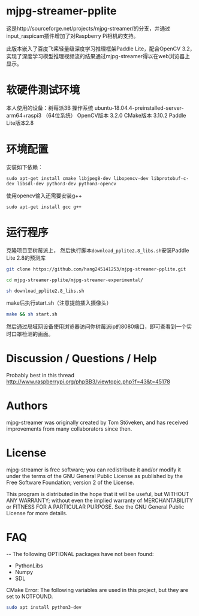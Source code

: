 mjpg-streamer-pplite
====================

这是http://sourceforge.net/projects/mjpg-streamer/的分支，并通过input_raspicam插件增加了对Raspberry Pi相机的支持。

此版本嵌入了百度飞桨轻量级深度学习推理框架Paddle Lite，配合OpenCV 3.2，实现了深度学习模型推理视频流的结果通过mjpg-streamer得以在web浏览器上显示。


软硬件测试环境
=======================

本人使用的设备：树莓派3B
操作系统 ubuntu-18.04.4-preinstalled-server-arm64+raspi3 （64位系统）
OpenCV版本 3.2.0
CMake版本 3.10.2
Paddle Lite版本2.8


环境配置
=======================

安装如下依赖：

    sudo apt-get install cmake libjpeg8-dev libopencv-dev libprotobuf-c-dev libsdl-dev python3-dev python3-opencv

使用opencv输入还需要安装g++

    sudo apt-get install gcc g++




运行程序
=======================

克隆项目至树莓派上，
然后执行脚本`download_pplite2.8_libs.sh`安装Paddle Lite 2.8的预测库
```bash
git clone https://github.com/hang245141253/mjpg-streamer-pplite.git
```
```bash
cd mjpg-streamer-pplite/mjpg-streamer-experimental/
```
```bash
sh download_pplite2.8_libs.sh
```


make后执行start.sh（注意提前插入摄像头）
```bash
make && sh start.sh
```

然后通过局域网设备使用浏览器访问你树莓派ip的8080端口，即可查看到一个实时口罩检测的画面。


Discussion / Questions / Help
=============================

Probably best in this thread
http://www.raspberrypi.org/phpBB3/viewtopic.php?f=43&t=45178

Authors
=======

mjpg-streamer was originally created by Tom Stöveken, and has received
improvements from many collaborators since then.


License
=======

mjpg-streamer is free software; you can redistribute it and/or modify
it under the terms of the GNU General Public License as published by
the Free Software Foundation; version 2 of the License.

This program is distributed in the hope that it will be useful,
but WITHOUT ANY WARRANTY; without even the implied warranty of
MERCHANTABILITY or FITNESS FOR A PARTICULAR PURPOSE.  See the 
GNU General Public License for more details.


# FAQ

-- The following OPTIONAL packages have not been found:

 * PythonLibs
 * Numpy
 * SDL

CMake Error: The following variables are used in this project, but they are set to NOTFOUND.


```bash
sudo apt install python3-dev
```
